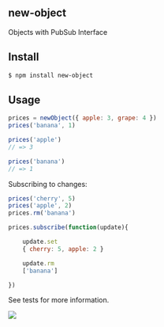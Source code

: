 ## new-object

Objects with PubSub Interface

## Install

```bash
$ npm install new-object
```

## Usage

 ```js
prices = newObject({ apple: 3, grape: 4 })
prices('banana', 1)

prices('apple')
// => 3

prices('banana')
// => 1
```

Subscribing to changes:

```js
prices('cherry', 5)
prices('apple', 2)
prices.rm('banana')

prices.subscribe(function(update){

    update.set
    { cherry: 5, apple: 2 }

    update.rm
    ['banana']

})
```

See tests for more information.

![](https://dl.dropboxusercontent.com/s/4fbzg1r7h91doa4/npmel_19.jpg)
